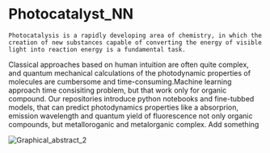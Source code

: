 # Photocatalyst_NN

	Photocatalysis is a rapidly developing area of chemistry, in which the creation of new substances capable of converting the energy of visible light into reaction energy is a fundamental task.
Classical approaches based on human intuition are often quite complex, and quantum mechanical calculations of the photodynamic properties of molecules are cumbersome and time-consuming.Machine learning approach time consisiting problem, but that work only for organic compound. Our repositories introduce python notebooks and fine-tubbed models, that can predict photodynamics properties like a absorprion, emission wavelength and quantum yield of fluorescence not only organic compounds, but metalloroganic and metalorganic complex. Add something

![Graphical_abstract_2](https://github.com/Yagr49/Photocatalyst_NN/assets/139890239/a75067e8-3a85-4244-9548-e6040f6c9d30)


